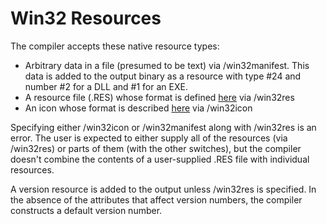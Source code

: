 Win32 Resources
===============

The compiler accepts these native resource types:
 - Arbitrary data in a file (presumed to be text) via /win32manifest. This data is added to the output binary as a resource with type #24 and number #2 for a DLL and #1 for an EXE.
 - A resource file (.RES) whose format is defined [here](http://msdn.microsoft.com/en-us/library/ms648007(VS.85).aspx) via /win32res
 - An icon whose format is described [here](http://msdn.microsoft.com/en-us/library/ms997538.aspx) via /win32icon
	
Specifying either /win32icon or /win32manifest along with /win32res is an error. The user is expected to either supply all of the resources (via /win32res) or parts of them (with the other switches), but the compiler doesn't combine the contents of a user-supplied .RES file with individual resources.

A version resource is added to the output unless /win32res is specified. In the absence of the attributes that affect version numbers, the compiler constructs a default version number.
